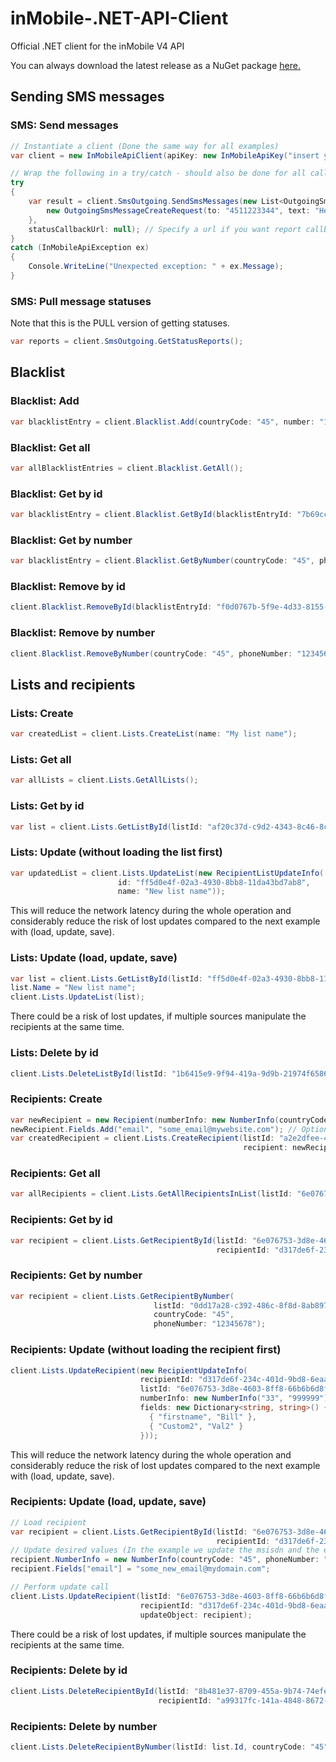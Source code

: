 # inMobile-.NET-API-Client
Official .NET client for the inMobile V4 API

You can always download the latest release as a NuGet package <a href="https://www.nuget.org/packages/inMobile.NET.API.Client/" >here.</a>

## Sending SMS messages

### SMS: Send messages

```c#
// Instantiate a client (Done the same way for all examples)
var client = new InMobileApiClient(apiKey: new InMobileApiKey("insert your key here"));

// Wrap the following in a try/catch - should also be done for all calls to the api
try
{
    var result = client.SmsOutgoing.SendSmsMessages(new List<OutgoingSmsMessageCreateRequest>() {
        new OutgoingSmsMessageCreateRequest(to: "4511223344", text: "Hello world", from: "FancyShop")
    },
    statusCallbackUrl: null); // Specify a url if you want report callbacks
}
catch (InMobileApiException ex)
{
    Console.WriteLine("Unexpected exception: " + ex.Message);
}
```

### SMS: Pull message statuses

Note that this is the PULL version of getting statuses.

```c#
var reports = client.SmsOutgoing.GetStatusReports();
```



## Blacklist

### Blacklist: Add

```c#
var blacklistEntry = client.Blacklist.Add(countryCode: "45", number: "11223344");
```

### Blacklist: Get all

```c#
var allBlacklistEntries = client.Blacklist.GetAll();
```

### Blacklist: Get by id

```c#
var blacklistEntry = client.Blacklist.GetById(blacklistEntryId: "7b69cc8c-aafd-4697-917a-6ecd314def5e");
```

### Blacklist: Get by number

```c#
var blacklistEntry = client.Blacklist.GetByNumber(countryCode: "45", phoneNumber: "12345678");
```

### Blacklist: Remove by id

```c#
client.Blacklist.RemoveById(blacklistEntryId: "f0d0767b-5f9e-4d33-8155-1c29fefd8238");
```

### Blacklist: Remove by number

```c#
client.Blacklist.RemoveByNumber(countryCode: "45", phoneNumber: "12345678");
```



## Lists and recipients

### Lists: Create

```c#
var createdList = client.Lists.CreateList(name: "My list name");
```

### Lists: Get all

```c#
var allLists = client.Lists.GetAllLists();
```

### Lists: Get by id

```c#
var list = client.Lists.GetListById(listId: "af20c37d-c9d2-4343-8c46-8c8fbc5c5b14");
```

### Lists: Update (without loading the list first)

```c#
var updatedList = client.Lists.UpdateList(new RecipientListUpdateInfo(
                        id: "ff5d0e4f-02a3-4930-8bb8-11da43bd7ab8",
                        name: "New list name"));
```

This will reduce the network latency during the whole operation and considerably reduce the risk of lost updates compared to the next example with (load, update, save).

### Lists: Update (load, update, save)

```c#
var list = client.Lists.GetListById(listId: "ff5d0e4f-02a3-4930-8bb8-11da43bd7ab8");
list.Name = "New list name";
client.Lists.UpdateList(list);
```

There could be a risk of lost updates, if multiple sources manipulate the recipients at the same time.

### Lists: Delete by id

```c#
client.Lists.DeleteListById(listId: "1b6415e9-9f94-419a-9d9b-21974f6586e7");
```

### Recipients: Create

```c#
var newRecipient = new Recipient(numberInfo: new NumberInfo(countryCode: "45", phoneNumber: "11223344"));
newRecipient.Fields.Add("email", "some_email@mywebsite.com"); // Optional
var createdRecipient = client.Lists.CreateRecipient(listId: "a2e2dfee-4a45-44b7-98fd-223399c31dba",
                                                    recipient: newRecipient);
```

### Recipients: Get all

```c#
var allRecipients = client.Lists.GetAllRecipientsInList(listId: "6e076753-3d8e-4603-8ff8-66b6b6d8ff82");
```

### Recipients: Get by id

```c#
var recipient = client.Lists.GetRecipientById(listId: "6e076753-3d8e-4603-8ff8-66b6b6d8ff82",
                                              recipientId: "d317de6f-234c-401d-9bd8-6eaa3b5f3b35");
```

### Recipients: Get by number

```c#
var recipient = client.Lists.GetRecipientByNumber(
    							listId: "0dd17a28-c392-486c-8f8d-8ab897b07c39",
    							countryCode: "45",
    							phoneNumber: "12345678");
```

### Recipients: Update (without loading the recipient first)

```C#
client.Lists.UpdateRecipient(new RecipientUpdateInfo(
                             recipientId: "d317de6f-234c-401d-9bd8-6eaa3b5f3b35",
                             listId: "6e076753-3d8e-4603-8ff8-66b6b6d8ff82",
                             numberInfo: new NumberInfo("33", "999999"),
                             fields: new Dictionary<string, string>() {
                               { "firstname", "Bill" },
                               { "Custom2", "Val2" }
                             }));
```

This will reduce the network latency during the whole operation and considerably reduce the risk of lost updates compared to the next example with (load, update, save).

### Recipients: Update (load, update, save)

```c#
// Load recipient
var recipient = client.Lists.GetRecipientById(listId: "6e076753-3d8e-4603-8ff8-66b6b6d8ff82",
                                              recipientId: "d317de6f-234c-401d-9bd8-6eaa3b5f3b35");
// Update desired values (In the example we update the msisdn and the email)
recipient.NumberInfo = new NumberInfo(countryCode: "45", phoneNumber: "99998888");
recipient.Fields["email"] = "some_new_email@mydomain.com";

// Perform update call
client.Lists.UpdateRecipient(listId: "6e076753-3d8e-4603-8ff8-66b6b6d8ff82",
                             recipientId: "d317de6f-234c-401d-9bd8-6eaa3b5f3b35",
                             updateObject: recipient);
```

There could be a risk of lost updates, if multiple sources manipulate the recipients at the same time.

### Recipients: Delete by id

```c#
client.Lists.DeleteRecipientById(listId: "8b481e37-8709-455a-9b74-74efe99ac7de",
                                 recipientId: "a99317fc-141a-4848-8672-367750bc61b0");
```

### Recipients: Delete by number

```c#
client.Lists.DeleteRecipientByNumber(listId: list.Id, countryCode: "45", phoneNumber: "12345678");
```

